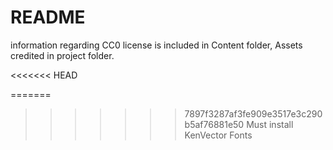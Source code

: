# README

information regarding CC0 license is included in Content folder, Assets credited in project folder.

<<<<<<< HEAD


=======
>>>>>>> 7897f3287af3fe909e3517e3c290b5af76881e50
Must install KenVector Fonts
